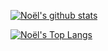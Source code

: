 [![Noël's github stats](https://github-readme-stats.vercel.app/api?username=zidane-enlir&count_private=true&show_icons=true&theme=monokai)](https://github.com/anuraghazra/github-readme-stats)

[![Noël's Top Langs](https://github-readme-stats.vercel.app/api/top-langs/?username=zidane-enlir&theme=monokai)](https://github.com/anuraghazra/github-readme-stats)

<!--
**zidane-enlir/zidane-enlir** is a ✨ _special_ ✨ repository because its `README.md` (this file) appears on your GitHub profile.

Here are some ideas to get you started:

- 🔭 I’m currently working on ...
- 🌱 I’m currently learning ...
- 👯 I’m looking to collaborate on ...
- 🤔 I’m looking for help with ...
- 💬 Ask me about ...
- 📫 How to reach me: ...
- 😄 Pronouns: ...
- ⚡ Fun fact: ...
-->
